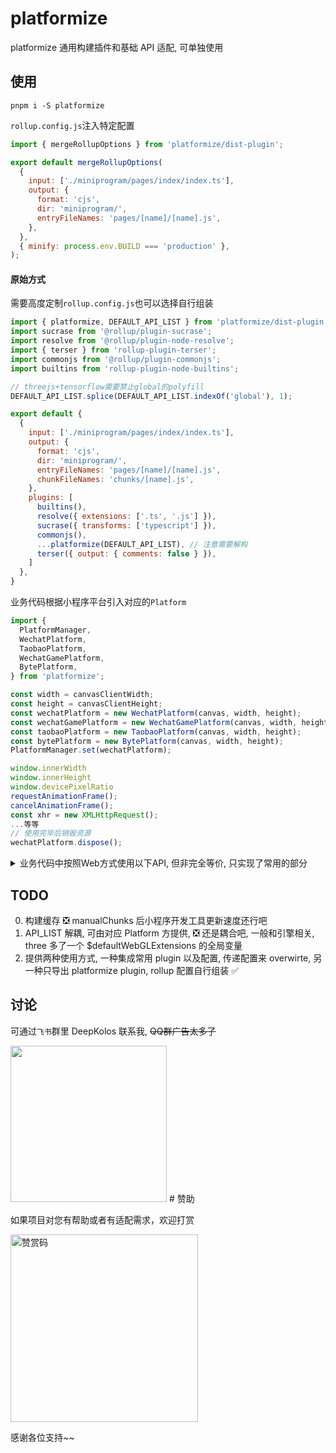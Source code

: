 # platformize

platformize 通用构建插件和基础 API 适配, 可单独使用

## 使用

```text
pnpm i -S platformize
```

`rollup.config.js`注入特定配置

```javascript
import { mergeRollupOptions } from 'platformize/dist-plugin';

export default mergeRollupOptions(
  {
    input: ['./miniprogram/pages/index/index.ts'],
    output: {
      format: 'cjs',
      dir: 'miniprogram/',
      entryFileNames: 'pages/[name]/[name].js',
    },
  },
  { minify: process.env.BUILD === 'production' },
);
```

#### 原始方式

需要高度定制`rollup.config.js`也可以选择自行组装

```javascript
import { platformize, DEFAULT_API_LIST } from 'platformize/dist-plugin';
import sucrase from '@rollup/plugin-sucrase';
import resolve from '@rollup/plugin-node-resolve';
import { terser } from 'rollup-plugin-terser';
import commonjs from '@rollup/plugin-commonjs';
import builtins from 'rollup-plugin-node-builtins';

// threejs+tensorflow需要禁止global的polyfill
DEFAULT_API_LIST.splice(DEFAULT_API_LIST.indexOf('global'), 1);

export default {
  {
    input: ['./miniprogram/pages/index/index.ts'],
    output: {
      format: 'cjs',
      dir: 'miniprogram/',
      entryFileNames: 'pages/[name]/[name].js',
      chunkFileNames: 'chunks/[name].js',
    },
    plugins: [
      builtins(),
      resolve({ extensions: ['.ts', '.js'] }),
      sucrase({ transforms: ['typescript'] }),
      commonjs(),
      ...platformize(DEFAULT_API_LIST), // 注意需要解构
      terser({ output: { comments: false } }),
    ]
  },
}
```

业务代码根据小程序平台引入对应的`Platform`

```javascript
import {
  PlatformManager,
  WechatPlatform,
  TaobaoPlatform,
  WechatGamePlatform,
  BytePlatform,
} from 'platformize';

const width = canvasClientWidth;
const height = canvasClientHeight;
const wechatPlatform = new WechatPlatform(canvas, width, height);
const wechatGamePlatform = new WechatGamePlatform(canvas, width, height);
const taobaoPlatform = new TaobaoPlatform(canvas, width, height);
const bytePlatform = new BytePlatform(canvas, width, height);
PlatformManager.set(wechatPlatform);

window.innerWidth
window.innerHeight
window.devicePixelRatio
requestAnimationFrame();
cancelAnimationFrame();
const xhr = new XMLHttpRequest();
...等等
// 使用完毕后销毁资源
wechatPlatform.dispose();
```

<details>
<summary>业务代码中按照Web方式使用以下API, 但非完全等价, 只实现了常用的部分</summary>

- URL
- Blob
- window
- document
- DOMParser
- TextDecoder
- XMLHttpRequest
- OffscreenCanvas
- HTMLCanvasElement
- HTMLImageElement
- Image

- atob
- global
- navigator
- performance
- createImageBitmap
- cancelAnimationFrame
- requestAnimationFrame
</details>

## TODO

0. 构建缓存 ❎ manualChunks 后小程序开发工具更新速度还行吧
1. API_LIST 解耦, 可由对应 Platform 方提供, ❎ 还是耦合吧, 一般和引擎相关, three 多了一个 $defaultWebGLExtensions 的全局变量
2. 提供两种使用方式, 一种集成常用 plugin 以及配置, 传递配置来 overwirte, 另一种只导出 platformize plugin, rollup 配置自行组装 ✅

## 讨论

可通过`飞书`群里 DeepKolos 联系我, ~~QQ群广告太多了~~

<img width="250" src="https://raw.githubusercontent.com/deepkolos/platformize/main/docs/lark-group.jpeg" />
# 赞助

如果项目对您有帮助或者有适配需求，欢迎打赏

<img src="https://upload-images.jianshu.io/upload_images/252050-d3d6bfdb1bb06ddd.png?imageMogr2/auto-orient/strip%7CimageView2/2/w/1240" alt="赞赏码" width="300">

感谢各位支持~~

